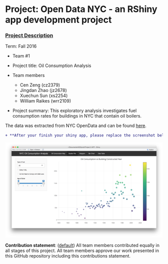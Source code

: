 # Project: Open Data NYC - an RShiny app development project
### [Project Description](doc/project2_desc.md)

Term: Fall 2016

+ Team #1
+ Project title: Oil Consumption Analysis
+ Team members
	+ Cen Zeng (cz2379)
	+ Jingdan Zhao (jz2678)
	+ Xuechun Sun (xs2254)
	+ William Raikes (wrr2109)
	
+ Project summary: This exploratory analysis investigates fuel consumption rates for buildings in NYC that contain oil boilers.

The data was extracted from NYC OpenData and can be found [here](https://data.cityofnewyork.us/Housing-Development/Oil-Boilers-Detailed-Fuel-Consumption-and-Building/jfzu-yy6n). 


```diff
+ **After your finish your shiny app, please replace the screenshot below with one from your own app.**
```

![screenshot](doc/screenshot2.jpg)


**Contribution statement**: ([default](doc/a_note_on_contributions.md)) All team members contributed equally in all stages of this project. All team members approve our work presented in this GitHub repository including this contributions statement. 


